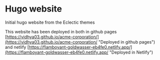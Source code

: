 # Hugo website

Initial hugo website from the Eclectic themes

This website has been deployed in both in github pages [https://vidhya03.github.io/acme-corporation/](https://vidhya03.github.io/acme-corporation/ "Deployed in github pages")  and netlify [https://flamboyant-goldwasser-eb4fe0.netlify.app/](https://flamboyant-goldwasser-eb4fe0.netlify.app/ "Deployed in Netlify")